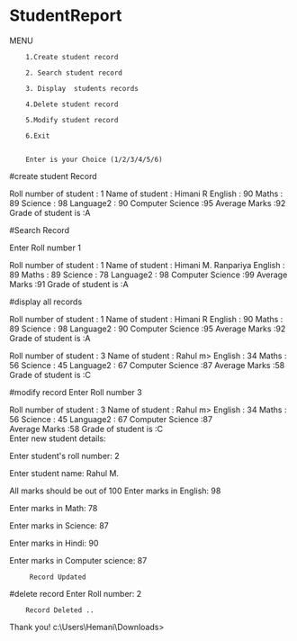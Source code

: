 # StudentReport

MENU

        1.Create student record

        2. Search student record

        3. Display  students records

        4.Delete student record

        5.Modify student record

        6.Exit


        Enter is your Choice (1/2/3/4/5/6)

#create student Record

Roll number of student : 1
Name of student : Himani R
English : 90
Maths : 89
Science : 98
Language2 : 90
Computer Science :95
Average Marks :92
Grade of student is :A


#Search Record

Enter Roll number 1

Roll number of student : 1
Name of student : Himani M. Ranpariya
English : 89
Maths : 89
Science : 78
Language2 : 98
Computer Science :99
Average Marks :91
Grade of student is :A


#display all records

Roll number of student : 1
Name of student : Himani R
English : 90
Maths : 89
Science : 98
Language2 : 90
Computer Science :95
Average Marks :92
Grade of student is :A



Roll number of student : 3
Name of student : Rahul m>
English : 34
Maths : 56
Science : 45
Language2 : 67
Computer Science :87
Average Marks :58
Grade of student is :C

#modify record
Enter Roll number 3

Roll number of student : 3
Name of student : Rahul m>
English : 34
Maths : 56
Science : 45
Language2 : 67
Computer Science :87      
Average Marks :58
Grade of student is :C    
Enter new student details:

Enter student's roll number: 2


Enter student name: Rahul M.

All marks should be out of 100
Enter marks in English: 98

Enter marks in Math:  78

Enter marks in Science:  87

Enter marks in Hindi:  90

Enter marks in Computer science:  87


         Record Updated


#delete record
 Enter  Roll number: 2


        Record Deleted ..





   

 Thank you!
c:\Users\Hemani\Downloads>






